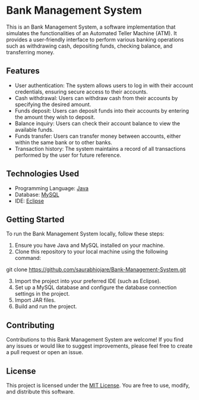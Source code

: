 # Bank Management System

This is an Bank Management System, a software implementation that simulates the functionalities of an Automated Teller Machine (ATM). It provides a user-friendly interface to perform various banking operations such as withdrawing cash, depositing funds, checking balance, and transferring money.

## Features

- User authentication: The system allows users to log in with their account credentials, ensuring secure access to their accounts.
- Cash withdrawal: Users can withdraw cash from their accounts by specifying the desired amount.
- Funds deposit: Users can deposit funds into their accounts by entering the amount they wish to deposit.
- Balance inquiry: Users can check their account balance to view the available funds.
- Funds transfer: Users can transfer money between accounts, either within the same bank or to other banks.
- Transaction history: The system maintains a record of all transactions performed by the user for future reference.

## Technologies Used

- Programming Language: [Java](https://www.java.com/)
- Database: [MySQL](https://www.mysql.com/)
- IDE: [Eclipse](https://www.eclipse.org/)

## Getting Started

To run the Bank Management System locally, follow these steps:

1. Ensure you have Java and MySQL installed on your machine.
2. Clone this repository to your local machine using the following command:

git clone https://github.com/saurabhjojare/Bank-Management-System.git

3. Import the project into your preferred IDE (such as Eclipse).
4. Set up a MySQL database and configure the database connection settings in the project.
5. Import JAR files.
6. Build and run the project.

## Contributing

Contributions to this Bank Management System are welcome! If you find any issues or would like to suggest improvements, please feel free to create a pull request or open an issue.

## License

This project is licensed under the [MIT License](LICENSE). You are free to use, modify, and distribute this software.

